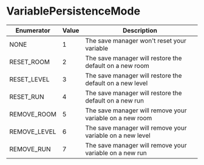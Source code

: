 # VariablePersistenceMode

| Enumerator | Value | Description |
| - | - | - |
| NONE | 1 | The save manager won't reset your variable  |
| RESET_ROOM | 2 | The save manager will restore the default on a new room  |
| RESET_LEVEL | 3 | The save manager will restore the default on a new level  |
| RESET_RUN | 4 | The save manager will restore the default on a new run  |
| REMOVE_ROOM | 5 | The save manager will remove your variable on a new room  |
| REMOVE_LEVEL | 6 | The save manager will remove your variable on a new level  |
| REMOVE_RUN | 7 | The save manager will remove your variable on a new run  |
